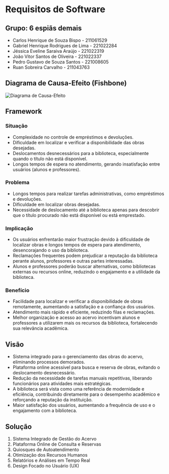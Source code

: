 # Requisitos de Software

## Grupo: 6 espiãs demais
- Carlos Henrique de Souza Bispo - 211061529
- Gabriel Henrique Rodrigues de Lima - 221022284
- Jéssica Eveline Saraiva Araújo - 221022319
- João Vitor Santos de Oliveira - 221022337
- Pedro Gustavo de Souza Santos - 221008605
- Ruan Sobreira Carvalho - 211043763

## Diagrama de Causa-Efeito (Fishbone)

![Diagrama de Causa-Efeito](fishbone-diagram.png)

## Framework

### Situação
- Complexidade no controle de empréstimos e devoluções.
- Dificuldade em localizar e verificar a disponibilidade das obras desejadas.
- Deslocamentos desnecessários para a biblioteca, especialmente quando o título não está disponível.
- Longos tempos de espera no atendimento, gerando insatisfação entre usuários (alunos e professores).

### Problema
- Longos tempos para realizar tarefas administrativas, como empréstimos e devoluções.
- Dificuldade em localizar obras desejadas.
- Necessidade de deslocamento até a biblioteca apenas para descobrir que o título procurado não está disponível ou está emprestado.

### Implicação
- Os usuários enfrentarão maior frustração devido à dificuldade de localizar obras e longos tempos de espera para atendimento, desencorajando o uso da biblioteca.
- Reclamações frequentes podem prejudicar a reputação da biblioteca perante alunos, professores e outras partes interessadas.
- Alunos e professores poderão buscar alternativas, como bibliotecas externas ou recursos online, reduzindo o engajamento e a utilidade da biblioteca.

### Benefício
- Facilidade para localizar e verificar a disponibilidade de obras remotamente, aumentando a satisfação e a confiança dos usuários.
- Atendimento mais rápido e eficiente, reduzindo filas e reclamações.
- Melhor organização e acesso ao acervo incentivam alunos e professores a utilizarem mais os recursos da biblioteca, fortalecendo sua relevância acadêmica.

## Visão
- Sistema integrado para o gerenciamento das obras do acervo, eliminando processos demorados.
- Plataforma online acessível para busca e reserva de obras, evitando o deslocamento desnecessário.
- Redução da necessidade de tarefas manuais repetitivas, liberando funcionários para atividades mais estratégicas.
- A biblioteca será vista como uma referência de modernidade e eficiência, contribuindo diretamente para o desempenho acadêmico e reforçando a reputação da instituição.
- Maior satisfação dos usuários, aumentando a frequência de uso e o engajamento com a biblioteca.

## Solução
1. Sistema Integrado de Gestão do Acervo
2. Plataforma Online de Consulta e Reservas
3. Quiosques de Autoatendimento
4. Otimização dos Recursos Humanos
5. Relatórios e Análises em Tempo Real
6. Design Focado no Usuário (UX)
